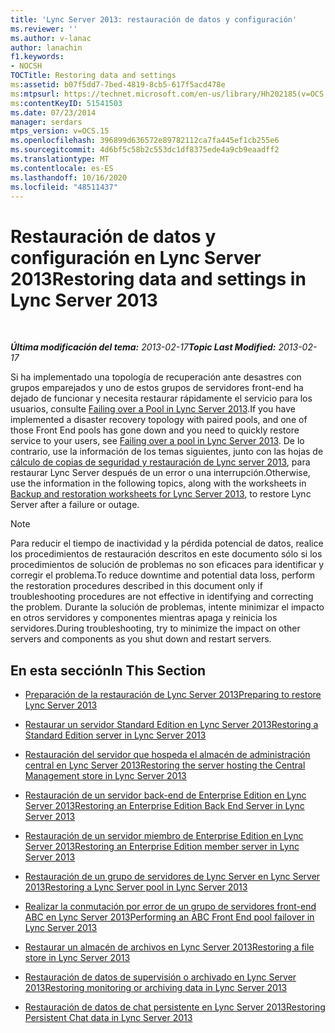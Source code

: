 ```yaml
---
title: 'Lync Server 2013: restauración de datos y configuración'
ms.reviewer: ''
ms.author: v-lanac
author: lanachin
f1.keywords:
- NOCSH
TOCTitle: Restoring data and settings
ms:assetid: b07f5dd7-7bed-4819-8cb5-617f5acd478e
ms:mtpsurl: https://technet.microsoft.com/en-us/library/Hh202185(v=OCS.15)
ms:contentKeyID: 51541503
ms.date: 07/23/2014
manager: serdars
mtps_version: v=OCS.15
ms.openlocfilehash: 396899d636572e89782112ca7fa445ef1cb255e6
ms.sourcegitcommit: 4d6bf5c58b2c553dc1df8375ede4a9cb9eaadff2
ms.translationtype: MT
ms.contentlocale: es-ES
ms.lasthandoff: 10/16/2020
ms.locfileid: "48511437"
---
```

# <a name="restoring-data-and-settings-in-lync-server-2013"></a><span data-ttu-id="adbdb-102">Restauración de datos y configuración en Lync Server 2013</span><span class="sxs-lookup"><span data-stu-id="adbdb-102">Restoring data and settings in Lync Server 2013</span></span>

<div data-xmlns="http://www.w3.org/1999/xhtml">

<div class="topic" data-xmlns="http://www.w3.org/1999/xhtml" data-msxsl="urn:schemas-microsoft-com:xslt" data-cs="https://msdn.microsoft.com/">

<div data-asp="https://msdn2.microsoft.com/asp">



</div>

<div id="mainSection">

<div id="mainBody">

<span> </span>

<span data-ttu-id="adbdb-103">_**Última modificación del tema:** 2013-02-17_</span><span class="sxs-lookup"><span data-stu-id="adbdb-103">_**Topic Last Modified:** 2013-02-17_</span></span>

<span data-ttu-id="adbdb-104">Si ha implementado una topología de recuperación ante desastres con grupos emparejados y uno de estos grupos de servidores front-end ha dejado de funcionar y necesita restaurar rápidamente el servicio para los usuarios, consulte [Failing over a Pool in Lync Server 2013](lync-server-2013-failing-over-a-pool.md).</span><span class="sxs-lookup"><span data-stu-id="adbdb-104">If you have implemented a disaster recovery topology with paired pools, and one of those Front End pools has gone down and you need to quickly restore service to your users, see [Failing over a pool in Lync Server 2013](lync-server-2013-failing-over-a-pool.md).</span></span> <span data-ttu-id="adbdb-105">De lo contrario, use la información de los temas siguientes, junto con las hojas de [cálculo de copias de seguridad y restauración de Lync server 2013](lync-server-2013-backup-and-restoration-worksheets.md), para restaurar Lync Server después de un error o una interrupción.</span><span class="sxs-lookup"><span data-stu-id="adbdb-105">Otherwise, use the information in the following topics, along with the worksheets in [Backup and restoration worksheets for Lync Server 2013](lync-server-2013-backup-and-restoration-worksheets.md), to restore Lync Server after a failure or outage.</span></span>

<div>


> [!NOTE]  
> <span data-ttu-id="adbdb-106">Para reducir el tiempo de inactividad y la pérdida potencial de datos, realice los procedimientos de restauración descritos en este documento sólo si los procedimientos de solución de problemas no son eficaces para identificar y corregir el problema.</span><span class="sxs-lookup"><span data-stu-id="adbdb-106">To reduce downtime and potential data loss, perform the restoration procedures described in this document only if troubleshooting procedures are not effective in identifying and correcting the problem.</span></span> <span data-ttu-id="adbdb-107">Durante la solución de problemas, intente minimizar el impacto en otros servidores y componentes mientras apaga y reinicia los servidores.</span><span class="sxs-lookup"><span data-stu-id="adbdb-107">During troubleshooting, try to minimize the impact on other servers and components as you shut down and restart servers.</span></span>



</div>

<div>

## <a name="in-this-section"></a><span data-ttu-id="adbdb-108">En esta sección</span><span class="sxs-lookup"><span data-stu-id="adbdb-108">In This Section</span></span>

  - [<span data-ttu-id="adbdb-109">Preparación de la restauración de Lync Server 2013</span><span class="sxs-lookup"><span data-stu-id="adbdb-109">Preparing to restore Lync Server 2013</span></span>](lync-server-2013-preparing-to-restore-lync-server.md)

  - [<span data-ttu-id="adbdb-110">Restaurar un servidor Standard Edition en Lync Server 2013</span><span class="sxs-lookup"><span data-stu-id="adbdb-110">Restoring a Standard Edition server in Lync Server 2013</span></span>](lync-server-2013-restoring-a-standard-edition-server.md)

  - [<span data-ttu-id="adbdb-111">Restauración del servidor que hospeda el almacén de administración central en Lync Server 2013</span><span class="sxs-lookup"><span data-stu-id="adbdb-111">Restoring the server hosting the Central Management store in Lync Server 2013</span></span>](lync-server-2013-restoring-the-server-hosting-the-central-management-store.md)

  - [<span data-ttu-id="adbdb-112">Restauración de un servidor back-end de Enterprise Edition en Lync Server 2013</span><span class="sxs-lookup"><span data-stu-id="adbdb-112">Restoring an Enterprise Edition Back End Server in Lync Server 2013</span></span>](lync-server-2013-restoring-an-enterprise-edition-back-end-server.md)

  - [<span data-ttu-id="adbdb-113">Restauración de un servidor miembro de Enterprise Edition en Lync Server 2013</span><span class="sxs-lookup"><span data-stu-id="adbdb-113">Restoring an Enterprise Edition member server in Lync Server 2013</span></span>](lync-server-2013-restoring-an-enterprise-edition-member-server.md)

  - [<span data-ttu-id="adbdb-114">Restauración de un grupo de servidores de Lync Server en Lync Server 2013</span><span class="sxs-lookup"><span data-stu-id="adbdb-114">Restoring a Lync Server pool in Lync Server 2013</span></span>](lync-server-2013-restoring-a-lync-server-pool.md)

  - [<span data-ttu-id="adbdb-115">Realizar la conmutación por error de un grupo de servidores front-end ABC en Lync Server 2013</span><span class="sxs-lookup"><span data-stu-id="adbdb-115">Performing an ABC Front End pool failover in Lync Server 2013</span></span>](lync-server-2013-performing-an-abc-front-end-pool-failover.md)

  - [<span data-ttu-id="adbdb-116">Restaurar un almacén de archivos en Lync Server 2013</span><span class="sxs-lookup"><span data-stu-id="adbdb-116">Restoring a file store in Lync Server 2013</span></span>](lync-server-2013-restoring-a-file-store.md)

  - [<span data-ttu-id="adbdb-117">Restauración de datos de supervisión o archivado en Lync Server 2013</span><span class="sxs-lookup"><span data-stu-id="adbdb-117">Restoring monitoring or archiving data in Lync Server 2013</span></span>](lync-server-2013-restoring-monitoring-or-archiving-data.md)

  - [<span data-ttu-id="adbdb-118">Restauración de datos de chat persistente en Lync Server 2013</span><span class="sxs-lookup"><span data-stu-id="adbdb-118">Restoring Persistent Chat data in Lync Server 2013</span></span>](lync-server-2013-restoring-persistent-chat-data.md)

</div>

</div>

<span> </span>

</div>

</div>

</div>

